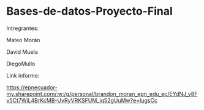 # Bases-de-datos-Proyecto-Final
Intregrantes:

Mateo Morán

David Muela

DiegoMullo

Link informe:

https://epnecuador-my.sharepoint.com/:w:/g/personal/brandon_moran_epn_edu_ec/EYdNJ_v8Fv5Ct7WiL4BrKcMB-UvRyVRKSFUM_iq52gUuMw?e=IugsCc



